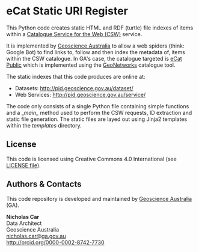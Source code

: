 # eCat Static URI Register
This Python code creates static HTML and RDF (turtle) file indexes of items within a [Catalogue 
Service for the Web (CSW)](https://en.wikipedia.org/wiki/Catalog_Service_for_the_Web) service.

It is implemented by [Geoscience Australia](http://www.ga.gov.au) to allow a web spiders (think: Google Bot) to find 
links to, follow and then index the metadata of, items within the CSW catalogue. In GA's case, the catalogue targeted is 
[eCat Public](http://ecat.ga.gov.au/geonetwork/) which is implemented using the 
[GeoNetworks](http://geonetwork-opensource.org/) catalogue tool.

The static indexes that this code produces are online at:

* Datasets: <http://pid.geoscience.gov.au/dataset/>
* Web Services: <http://pid.geoscience.gov.au/service/>

The code only consists of a single Python file containing simple functions and a \__main\__ method used to perform the 
CSW requests, ID extraction and static file generation. The static files are layed out using Jinja2 templates within
the _templates_ directory.


## License
This code is licensed using Creative Commons 4.0 International (see [LICENSE file](LICENSE)).


## Authors & Contacts
This code repository is developed and maintained by [Geoscience Australia](http://www.ga.gov.au) (GA).

**Nicholas Car**  
Data Architect  
Geoscience Australia  
<nicholas.car@ga.gov.au>   
<http://orcid.org/0000-0002-8742-7730>  

